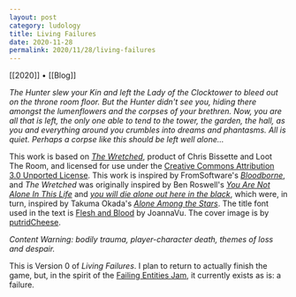 ```yaml
---
layout: post
category: ludology
title: Living Failures
date: 2020-11-28
permalink: 2020/11/28/living-failures
---
```


[[2020]] • [[Blog]]

*The Hunter slew your Kin and left the Lady of the Clocktower to bleed out on the throne room floor. But the Hunter didn't see you, hiding there amongst the lumenflowers and the corpses of your brethren. Now, you are all that is left, the only one able to tend to the tower, the garden, the hall, as you and everything around you crumbles into dreams and phantasms. All is quiet. Perhaps a corpse like this should be left well alone...*

This work is based on [*The Wretched*](https://loottheroom.itch.io/wretched), product of Chris Bissette and Loot The Room, and licensed for use under the [Creative Commons Attribution 3.0 Unported License](http://creativecommons.org/licenses/by/3.0/). This work is inspired by FromSoftware's [*Bloodborne*](https://www.playstation.com/en-us/games/bloodborne/), and *The Wretched* was originally inspired by Ben Roswell's [*You Are Not Alone In This Life*](https://roswellian.itch.io/you-are-not-alone-in-this-life) and [*you will die alone out here in the black*](https://roswellian.itch.io/you-will-die-alone-out-here), which were, in turn, inspired by Takuma Okada's [*Alone Among the Stars*](https://noroadhome.itch.io/alone-among-the-stars). The title font used in the text is [Flesh and Blood](https://www.fontspace.com/flesh-and-blood-font-f42504) by JoannaVu. The cover image is by [putridCheese](https://www.deviantart.com/putridcheese/art/Living-Failure-628339312).

*Content Warning: bodily trauma, player-character death, themes of loss and despair.*

This is Version 0 of *Living Failures*. I plan to return to actually finish the game, but, in the spirit of the [Failing Entities Jam](https://itch.io/jam/failing-entities), it currently exists as is: a failure.